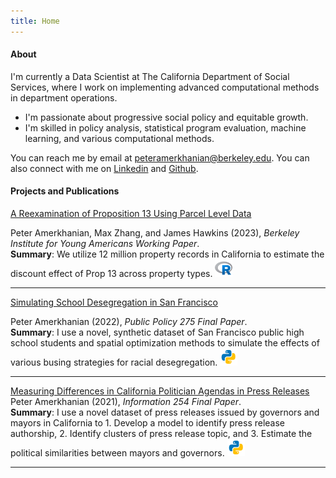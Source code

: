 ```yaml
---
title: Home
---
```


#### About &nbsp;<i class="fa fa-user"></i>
I'm currently a Data Scientist at The California Department of Social Services, where I work on implementing advanced computational methods in department operations.  
- I'm passionate about progressive social policy and equitable growth.  
- I'm skilled in policy analysis, statistical program evaluation, machine learning, and various computational methods. 

You can reach me by email at [peteramerkhanian@berkeley.edu](mailto:peteramerkhanian@berkeley.edu). You can also connect with me on [Linkedin](https://www.linkedin.com/in/peteramerkhanian/) and [Github](https://github.com/peter-amerkhanian).

#### Projects and Publications  &nbsp;<i class="fa fa-book-open"></i>
<i class="fa-sharp fa-regular fa-book-open-cover"></i>
[A Reexamination of Proposition 13 Using Parcel Level Data](https://youngamericans.berkeley.edu/wp-content/uploads/2023/02/Report_A-Reexamination-of-Proposition-13-Using-Parcel-Level-Data_final.pdf)  

Peter Amerkhanian, Max Zhang, and James Hawkins (2023), *Berkeley Institute for Young Americans Working Paper*.  
**Summary**: We utilize 12 million property records in California to estimate the discount effect of Prop 13 across property types. <img width=28em src=images/icons8-r-project.svg>  

---

[Simulating School Desegregation in San Francisco](https://drive.google.com/file/d/1vRbN9dOT8-uFneSbTShG2RMmztQULrX4/view?usp=sharing)  

Peter Amerkhanian (2022), *Public Policy 275 Final Paper*.  
**Summary**: I use a novel, synthetic dataset of San Francisco public high school students and spatial optimization methods to simulate the effects of various busing strategies for racial desegregation. <img width=28em src=images/icons8-python.svg> <a href="https://github.com/peter-amerkhanian/sf-schools-simulation" target="_blank" ><i class="fab fa-github fa-lg"></i> </a>

---

[Measuring Differences in California Politician Agendas in Press Releases](https://drive.google.com/file/d/134YMeVodA3_kytoq-u8rqO34b3U6Bkoy/view?usp=sharing)  
Peter Amerkhanian (2021), *Information 254 Final Paper*.   
**Summary**: I use a novel dataset of press releases issued by governors and mayors in California to 1. Develop a model to identify press release authorship, 2. Identify clusters of press release topic, and 3. Estimate the political similarities between mayors and governors. <img width=28em src=images/icons8-python.svg> 

---